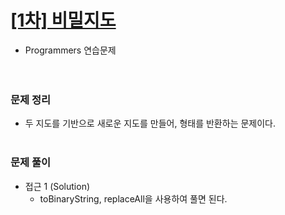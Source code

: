 # [[1차] 비밀지도](https://programmers.co.kr/learn/courses/30/lessons/17681)
- Programmers 연습문제  
<br><br>

### 문제 정리
- 두 지도를 기반으로 새로운 지도를 만들어, 형태를 반환하는 문제이다.
  <br><br>

### 문제 풀이
- 접근 1 (Solution)
    - toBinaryString, replaceAll을 사용하여 풀면 된다.
    


   